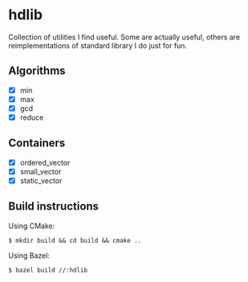 # hdlib

Collection of utilities I find useful.
Some are actually useful, others are reimplementations of standard library I do just for fun.

## Algorithms
- [x] min
- [x] max
- [x] gcd
- [x] reduce

## Containers
- [x] ordered_vector
- [x] small_vector
- [x] static_vector

## Build instructions

Using CMake:
```console
$ mkdir build && cd build && cmake ..
```

Using Bazel:
```console
$ bazel build //:hdlib
```
